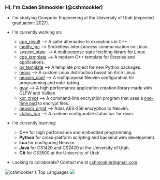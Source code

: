 ### Hi, I'm Caden Shmookler (@cshmookler)

- I'm studying Computer Engineering at the University of Utah (expected graduation: 2027).

- I'm currently working on:
    - [cpp_result](https://github.com/cshmookler/cpp_result) --> A safer alternative to exceptions in C++.
    - [inotify_ipc](https://github.com/cshmookler/inotify_ipc) --> Socketless inter-process communication on Linux.
    - [system_state](https://github.com/cshmookler/system_state) --> A multipurpose state fetching library for Linux.
    - [cpp_template](https://github.com/cshmookler/cpp_template) --> A modern C++ template for libraries and applications.
    - [py_template](https://github.com/cshmookler/py_template) --> A template project for new Python packages.
    - [moos](https://github.com/cshmookler/moos) --> A custom Linux distribution based on Arch Linux.
    - [neovim_conf](https://github.com/cshmookler/neovim_conf) --> A multipurpose Neovim configuration for programming and note-taking.
    - [gvw](https://github.com/cshmookler/gvw) --> A high performance application creation library made with GLFW and Vulkan.
    - [xor_crypt](https://github.com/cshmookler/xor_crypt) --> A command-line encryption program that uses a [one-time pad](https://en.wikipedia.org/wiki/One-time_pad) to encrypt files.
    - [neovim_crypt](https://github.com/cshmookler/neovim_crypt) --> Adds AES-256 encryption to Neovim.
    - [status_bar](https://github.com/cshmookler/status_bar) --> A runtime configurable status bar for dwm.

- I'm currently learning:
    - **C++** for high performance and embedded programming.
    - **Python** for cross-platform scripting and backend web development.
    - **Lua** for configuring Neovim.
    - **Java** for CS1420 and CS2420 at the University of Utah.
    - **C#** for CS3500 at the University of Utah.
    
- Looking to collaborate? Contact me at cshmookler@gmail.com.

![cshmookler's Top Languages](https://github-readme-stats.vercel.app/api/top-langs/?username=cshmookler&show_icons=true&langs_count=10&layout=compact&hide_border=true&bg_color=00000000&text_color=3498db)
<picture>
    <source media="(prefers-color-scheme: dark)" srcset="https://github-readme-streak-stats.herokuapp.com/?user=cshmookler&hide_border=true&theme=dark" />
    <img src="https://github-readme-streak-stats.herokuapp.com/?user=cshmookler&hide_border=true&theme=default" />
</picture>
